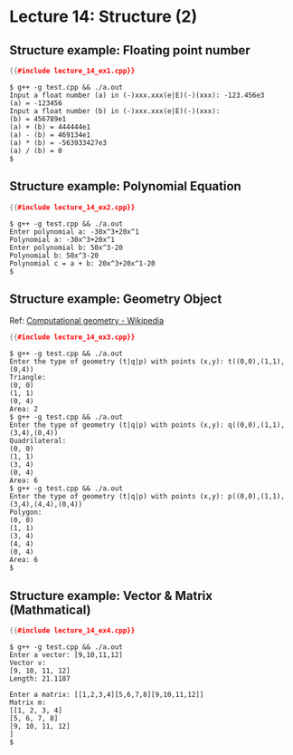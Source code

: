 # Lecture 14: Structure (2)

## Structure example: Floating point number

``` c++
{{#include lecture_14_ex1.cpp}}
```

``` console
$ g++ -g test.cpp && ./a.out
Input a float number (a) in (-)xxx.xxx(e|E)(-)(xxx): -123.456e3
(a) = -123456
Input a float number (b) in (-)xxx.xxx(e|E)(-)(xxx): 
(b) = 456789e1
(a) + (b) = 444444e1
(a) - (b) = 469134e1
(a) * (b) = -563933427e3
(a) / (b) = 0
$ 
```

## Structure example: Polynomial Equation

``` c++
{{#include lecture_14_ex2.cpp}}
```

``` console
$ g++ -g test.cpp && ./a.out
Enter polynomial a: -30x^3+20x^1
Polynomial a: -30x^3+20x^1
Enter polynomial b: 50x^3-20
Polynomial b: 50x^3-20
Polynomial c = a + b: 20x^3+20x^1-20
$ 
```

## Structure example: Geometry Object

Ref: [Computational geometry - Wikipedia](https://en.wikipedia.org/wiki/Computational_geometry)

``` c++
{{#include lecture_14_ex3.cpp}}
```

``` console
$ g++ -g test.cpp && ./a.out
Enter the type of geometry (t|q|p) with points (x,y): t((0,0),(1,1),(0,4))
Triangle: 
(0, 0)
(1, 1)
(0, 4)
Area: 2
$ g++ -g test.cpp && ./a.out
Enter the type of geometry (t|q|p) with points (x,y): q((0,0),(1,1),(3,4),(0,4))
Quadrilateral: 
(0, 0)
(1, 1)
(3, 4)
(0, 4)
Area: 6
$ g++ -g test.cpp && ./a.out
Enter the type of geometry (t|q|p) with points (x,y): p((0,0),(1,1),(3,4),(4,4),(0,4))
Polygon: 
(0, 0)
(1, 1)
(3, 4)
(4, 4)
(0, 4)
Area: 6
$
```

## Structure example: Vector & Matrix (Mathmatical)

``` c++
{{#include lecture_14_ex4.cpp}}
```

``` console
$ g++ -g test.cpp && ./a.out
Enter a vector: [9,10,11,12]
Vector v: 
[9, 10, 11, 12]
Length: 21.1187

Enter a matrix: [[1,2,3,4][5,6,7,8][9,10,11,12]]
Matrix m: 
[[1, 2, 3, 4]
[5, 6, 7, 8]
[9, 10, 11, 12]
]
$ 
```
